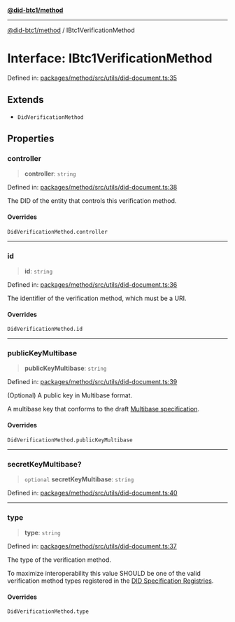 [**@did-btc1/method**](../README.md)

***

[@did-btc1/method](../globals.md) / IBtc1VerificationMethod

# Interface: IBtc1VerificationMethod

Defined in: [packages/method/src/utils/did-document.ts:35](https://github.com/dcdpr/did-btc1-js/blob/4ab6f9915d95beed9bc633644c9db1539395f512/packages/method/src/utils/did-document.ts#L35)

## Extends

- `DidVerificationMethod`

## Properties

### controller

> **controller**: `string`

Defined in: [packages/method/src/utils/did-document.ts:38](https://github.com/dcdpr/did-btc1-js/blob/4ab6f9915d95beed9bc633644c9db1539395f512/packages/method/src/utils/did-document.ts#L38)

The DID of the entity that controls this verification method.

#### Overrides

`DidVerificationMethod.controller`

***

### id

> **id**: `string`

Defined in: [packages/method/src/utils/did-document.ts:36](https://github.com/dcdpr/did-btc1-js/blob/4ab6f9915d95beed9bc633644c9db1539395f512/packages/method/src/utils/did-document.ts#L36)

The identifier of the verification method, which must be a URI.

#### Overrides

`DidVerificationMethod.id`

***

### publicKeyMultibase

> **publicKeyMultibase**: `string`

Defined in: [packages/method/src/utils/did-document.ts:39](https://github.com/dcdpr/did-btc1-js/blob/4ab6f9915d95beed9bc633644c9db1539395f512/packages/method/src/utils/did-document.ts#L39)

(Optional) A public key in Multibase format.

A multibase key that conforms to the draft
[Multibase specification](https://datatracker.ietf.org/doc/draft-multiformats-multibase/).

#### Overrides

`DidVerificationMethod.publicKeyMultibase`

***

### secretKeyMultibase?

> `optional` **secretKeyMultibase**: `string`

Defined in: [packages/method/src/utils/did-document.ts:40](https://github.com/dcdpr/did-btc1-js/blob/4ab6f9915d95beed9bc633644c9db1539395f512/packages/method/src/utils/did-document.ts#L40)

***

### type

> **type**: `string`

Defined in: [packages/method/src/utils/did-document.ts:37](https://github.com/dcdpr/did-btc1-js/blob/4ab6f9915d95beed9bc633644c9db1539395f512/packages/method/src/utils/did-document.ts#L37)

The type of the verification method.

To maximize interoperability this value SHOULD be one of the valid verification method types
registered in the [DID Specification Registries](https://www.w3.org/TR/did-spec-registries/#verification-method-types).

#### Overrides

`DidVerificationMethod.type`
